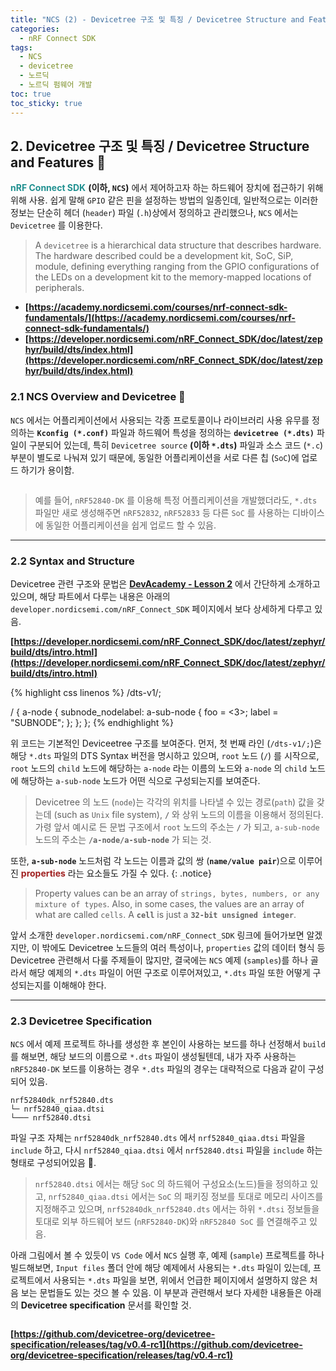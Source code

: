 ```yaml
---
title: "NCS (2) - Devicetree 구조 및 특징 / Devicetree Structure and Features"
categories:
  - nRF Connect SDK
tags:
  - NCS
  - devicetree
  - 노르딕
  - 노르딕 펌웨어 개발
toc: true
toc_sticky: true
---
```


## 2. Devicetree 구조 및 특징 / Devicetree Structure and Features 🌳

<span style="color:#209090"><b>nRF Connect SDK</b></span> **(이하, `NCS`)** 에서 제어하고자 하는 하드웨어 장치에 접근하기 위해 위해 사용. 쉽게 말해 `GPIO` 같은 핀을 설정하는 방법의 일종인데, 일반적으로는 이러한 정보는 단순히 헤더 (`header`) 파일 (`.h`)상에서 정의하고 관리했으나, `NCS` 에서는 `Devicetree` 를 이용한다.

>A `devicetree` is a hierarchical data structure that describes hardware. The hardware described could be a development kit, SoC, SiP, module, defining everything ranging from the GPIO configurations of the LEDs on a development kit to the memory-mapped locations of peripherals.

* **[https://academy.nordicsemi.com/courses/nrf-connect-sdk-fundamentals/](https://academy.nordicsemi.com/courses/nrf-connect-sdk-fundamentals/)**
* **[https://developer.nordicsemi.com/nRF_Connect_SDK/doc/latest/zephyr/build/dts/index.html](https://developer.nordicsemi.com/nRF_Connect_SDK/doc/latest/zephyr/build/dts/index.html)**

### 2.1 NCS Overview and Devicetree 🔭

`NCS` 에서는 어플리케이션에서 사용되는 각종 프로토콜이나 라이브러리 사용 유무를 정의하는 **`Kconfig (*.conf)`** 파일과 하드웨어 특성을 정의하는 **`devicetree (*.dts)`** 파일이 구분되어 있는데, 특히 `Devicetree source` **(이하 `*.dts`)** 파일과 소스 코드 (`*.c`) 부분이 별도로 나눠져 있기 때문에, 동일한 어플리케이션을 서로 다른 칩 (`SoC`)에 업로드 하기가 용이함.

<figure style="width: 90%" class="align-center">
  <img src="{{ site.url }}{{ site.baseurl }}/assets/images/ncs-dts-fig0.png" alt="">
</figure>

>예를 들어, `nRF52840-DK` 를 이용해 특정 어플리케이션을 개발했더라도, `*.dts` 파일만 새로 생성해주면 `nRF52832`, `nRF52833` 등 다른 `SoC` 를 사용하는 디바이스에 동일한 어플리케이션을 쉽게 업로드 할 수 있음.

---

### 2.2 Syntax and Structure

Devicetree 관련 구조와 문법은 **[DevAcademy - Lesson 2](https://academy.nordicsemi.com/topic/devicetree/)** 에서 간단하게 소개하고 있으며, 해당 파트에서 다루는 내용은 아래의 `developer.nordicsemi.com/nRF_Connect_SDK` 페이지에서 보다 상세하게 다루고 있음.

**[https://developer.nordicsemi.com/nRF_Connect_SDK/doc/latest/zephyr/build/dts/intro.html](https://developer.nordicsemi.com/nRF_Connect_SDK/doc/latest/zephyr/build/dts/intro.html)**

{% highlight css linenos %}
/dts-v1/;

/ {
        a-node {
                subnode_nodelabel: a-sub-node {
                        foo = <3>;
                        label = "SUBNODE";
                };
        };
};
{% endhighlight %}

위 코드는 기본적인 Deviceetree 구조를 보여준다. 먼저, 첫 번째 라인 (`/dts-v1/;`)은 해당 `*.dts` 파일의 DTS Syntax 버전을 명시하고 있으며, `root` 노드 (`/`) 를 시작으로, `root` 노드의 `child` 노드에 해당하는 `a-node` 라는 이름의 노드와 `a-node` 의 `child` 노드에 해당하는 `a-sub-node` 노드가 어떤 식으로 구성되는지를 보여준다.

>Devicetree 의 노드 (`node`)는 각각의 위치를 나타낼 수 있는 경로(`path`) 값을 갖는데 (such as `Unix` file system), **`/`** 와 상위 노드의 이름을 이용해서 정의된다. 가령 앞서 예시로 든 문법 구조에서 `root` 노드의 주소는 **`/`** 가 되고, `a-sub-node` 노드의 주소는 **`/a-node/a-sub-node`** 가 되는 것. 

또한, **`a-sub-node`** 노드처럼 각 노드는 이름과 값의 쌍 (**`name/value pair`**)으로 이루어진  <span style="color:#A02020"><b>properties</b></span> 라는 요소들도 가질 수 있다.
{: .notice}

>Property values can be an array of `strings, bytes, numbers, or any mixture of types`. Also, in some cases, the values are an array of what are called `cells`. A **`cell`** is just a **`32-bit unsigned integer`**.

앞서 소개한 `developer.nordicsemi.com/nRF_Connect_SDK` 링크에 들어가보면 알겠지만, 이 밖에도 Devicetree 노드들의 여러 특성이나, `properties` 값의 데이터 형식 등 Devicetree 관련해서 다룰 주제들이 많지만, 결국에는 `NCS` 예제 (`samples`)를 하나 골라서 해당 예제의 `*.dts` 파일이 어떤 구조로 이루어져있고, `*.dts` 파일 또한 어떻게 구성되는지를 이해해야 한다.

---

### 2.3 Devicetree Specification

`NCS` 에서 예제 프로젝트 하나를 생성한 후 본인이 사용하는 보드를 하나 선정해서 `build` 를 해보면, 해당 보드의 이름으로 `*.dts` 파일이 생성될텐데, 내가 자주 사용하는 `nRF52840-DK` 보드를 이용하는 경우 `*.dts` 파일의 경우는 대략적으로 다음과 같이 구성되어 있음.

```
nrf52840dk_nrf52840.dts
└─ nrf52840_qiaa.dtsi
└─── nrf52840.dtsi
```

파일 구조 자체는 `nrf52840dk_nrf52840.dts` 에서 `nrf52840_qiaa.dtsi` 파일을 `include` 하고, 다시 `nrf52840_qiaa.dtsi` 에서 `nrf52840.dtsi` 파일을 `include` 하는 형태로 구성되어있음 🧱. 

>`nrf52840.dtsi` 에서는 해당 `SoC` 의 하드웨어 구성요소(노드)들을 정의하고 있고, `nrf52840_qiaa.dtsi` 에서는 `SoC` 의 패키징 정보를 토대로 메모리 사이즈를 지정해주고 있으며, `nrf52840dk_nrf52840.dts` 에서는 하위 `*.dtsi` 정보들을 토대로 외부 하드웨어 보드 (`nRF52840-DK`)와 `nRF52840 SoC` 를 연결해주고 있음.

아래 그림에서 볼 수 있듯이 `VS Code` 에서 `NCS` 실행 후, 예제 (`sample`) 프로젝트를 하나 빌드해보면, `Input files` 폴더 안에 해당 예제에서 사용되는 `*.dts` 파일이 있는데, 프로젝트에서 사용되는 `*.dts` 파일을 보면, 위에서 언급한 페이지에서 설명하지 않은 처음 보는 문법들도 있는 것으 볼 수 있음. 이 부분과 관련해서 보다 자세한 내용들은 아래의 **Devicetree specification** 문서를 확인할 것.

<figure style="width: 100%" class="align-center">
  <img src="{{ site.url }}{{ site.baseurl }}/assets/images/ncs-dts-fig1.png" alt="">
</figure>

**[https://github.com/devicetree-org/devicetree-specification/releases/tag/v0.4-rc1](https://github.com/devicetree-org/devicetree-specification/releases/tag/v0.4-rc1)**